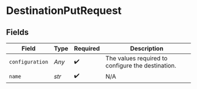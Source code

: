 # DestinationPutRequest


## Fields

| Field                                             | Type                                              | Required                                          | Description                                       |
| ------------------------------------------------- | ------------------------------------------------- | ------------------------------------------------- | ------------------------------------------------- |
| `configuration`                                   | *Any*                                             | :heavy_check_mark:                                | The values required to configure the destination. |
| `name`                                            | *str*                                             | :heavy_check_mark:                                | N/A                                               |